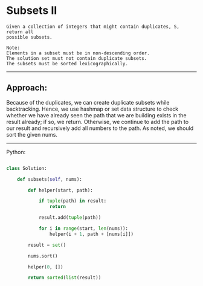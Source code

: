 # Subsets II

    Given a collection of integers that might contain duplicates, S, return all
    possible subsets.

    Note:
    Elements in a subset must be in non-descending order.
    The solution set must not contain duplicate subsets.
    The subsets must be sorted lexicographically.

---

## Approach:

Because of the duplicates, we can create duplicate subsets while backtracking.
Hence, we use hashmap or set data structure to check whether we have already
seen the path that we are building exists in the result already; if so, we
return. Otherwise, we continue to add the path to our result and recursively
add all numbers to the path. As noted, we should sort the given nums.

---

Python:

```python

class Solution:

    def subsets(self, nums):

        def helper(start, path):

            if tuple(path) in result:
                return

            result.add(tuple(path))

            for i in range(start, len(nums)):
                helper(i + 1, path + [nums[i]])

        result = set()

        nums.sort()

        helper(0, [])

        return sorted(list(result))
```
